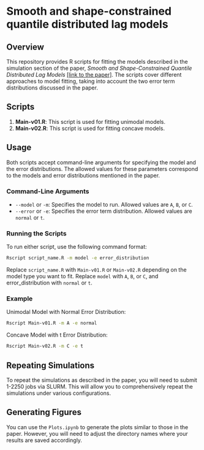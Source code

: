 # Smooth and shape-constrained quantile distributed lag models

## Overview
This repository provides R scripts for fitting the models described in the simulation section of the paper, *Smooth and Shape-Constrained Quantile Distributed Lag Models* [[link to the paper]](https://arxiv.org/abs/2408.08450). The scripts cover different approaches to model fitting, taking into account the two error term distributions discussed in the paper.

## Scripts

1. **Main-v01.R**: This script is used for fitting unimodal models.
2. **Main-v02.R**: This script is used for fitting concave models.

## Usage

Both scripts accept command-line arguments for specifying the model and the error distributions. The allowed values for these parameters correspond to the models and error distributions mentioned in the paper.

### Command-Line Arguments

- `--model` or `-m`: Specifies the model to run. Allowed values are `A`, `B`, or `C`.
- `--error` or `-e`: Specifies the error term distribution. Allowed values are `normal` or `t`.

### Running the Scripts

To run either script, use the following command format:

```sh
Rscript script_name.R -m model -e error_distribution
```

Replace `script_name.R` with `Main-v01.R` or `Main-v02.R` depending on the model type you want to fit. Replace `model` with `A`, `B`, or `C`, and error_distribution with `normal` or `t`.

### Example
Unimodal Model with Normal Error Distribution:
```sh
Rscript Main-v01.R -m A -e normal
```

Concave Model with t Error Distribution:
```sh
Rscript Main-v02.R -m C -e t
```

## Repeating Simulations
To repeat the simulations as described in the paper, you will need to submit 1-2250 jobs via SLURM. This will allow you to comprehensively repeat the simulations under various configurations.

## Generating Figures
You can use the `Plots.ipynb` to generate the plots similar to those in the paper. However, you will need to adjust the directory names where your results are saved accordingly.